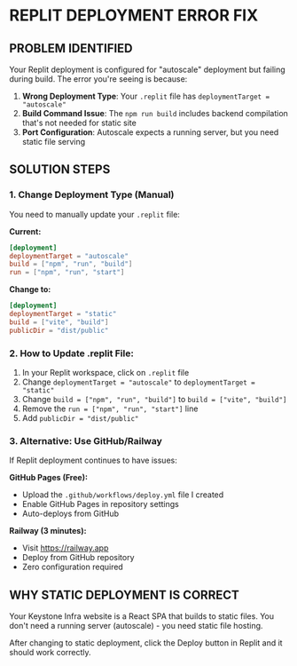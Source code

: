 # REPLIT DEPLOYMENT ERROR FIX

## PROBLEM IDENTIFIED
Your Replit deployment is configured for "autoscale" deployment but failing during build. The error you're seeing is because:

1. **Wrong Deployment Type**: Your `.replit` file has `deploymentTarget = "autoscale"` 
2. **Build Command Issue**: The `npm run build` includes backend compilation that's not needed for static site
3. **Port Configuration**: Autoscale expects a running server, but you need static file serving

## SOLUTION STEPS

### 1. Change Deployment Type (Manual)
You need to manually update your `.replit` file:

**Current:**
```toml
[deployment]
deploymentTarget = "autoscale"
build = ["npm", "run", "build"]
run = ["npm", "run", "start"]
```

**Change to:**
```toml
[deployment]
deploymentTarget = "static"
build = ["vite", "build"]
publicDir = "dist/public"
```

### 2. How to Update .replit File:
1. In your Replit workspace, click on `.replit` file
2. Change `deploymentTarget = "autoscale"` to `deploymentTarget = "static"`
3. Change `build = ["npm", "run", "build"]` to `build = ["vite", "build"]`
4. Remove the `run = ["npm", "run", "start"]` line
5. Add `publicDir = "dist/public"`

### 3. Alternative: Use GitHub/Railway
If Replit deployment continues to have issues:

**GitHub Pages (Free):**
- Upload the `.github/workflows/deploy.yml` file I created
- Enable GitHub Pages in repository settings
- Auto-deploys from GitHub

**Railway (3 minutes):**
- Visit https://railway.app
- Deploy from GitHub repository
- Zero configuration required

## WHY STATIC DEPLOYMENT IS CORRECT
Your Keystone Infra website is a React SPA that builds to static files. You don't need a running server (autoscale) - you need static file hosting.

After changing to static deployment, click the Deploy button in Replit and it should work correctly.